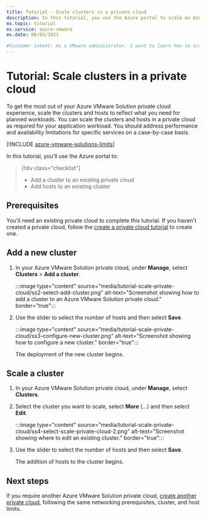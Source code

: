 ```yaml
---
title: Tutorial - Scale clusters in a private cloud
description: In this tutorial, you use the Azure portal to scale an Azure VMware Solution private cloud.
ms.topic: tutorial
ms.service: azure-vmware
ms.date: 08/03/2021

#Customer intent: As a VMware administrator, I want to learn how to scale an Azure VMware Solution private cloud in the Azure portal.
---
```


# Tutorial: Scale clusters in a private cloud

To get the most out of your Azure VMware Solution private cloud experience, scale the clusters and hosts to reflect what you need for planned workloads. You can scale the clusters and hosts in a private cloud as required for your application workload.  You should address performance and availability limitations for specific services on a case-by-case basis. 

[!INCLUDE [azure-vmware-solutions-limits](includes/azure-vmware-solutions-limits.md)]

In this tutorial, you'll use the Azure portal to:

> [!div class="checklist"]
> * Add a cluster to an existing private cloud
> * Add hosts to an existing cluster

## Prerequisites

You'll need an existing private cloud to complete this tutorial. If you haven't created a private cloud, follow the [create a private cloud tutorial](tutorial-create-private-cloud.md) to create one. 

## Add a new cluster

1. In your Azure VMware Solution private cloud, under **Manage**, select **Clusters** > **Add a cluster**.

   :::image type="content" source="media/tutorial-scale-private-cloud/ss2-select-add-cluster.png" alt-text="Screenshot showing how to add a cluster to an Azure VMware Solution private cloud." border="true":::

1. Use the slider to select the number of hosts and then select **Save**.

   :::image type="content" source="media/tutorial-scale-private-cloud/ss3-configure-new-cluster.png" alt-text="Screenshot showing how to configure a new cluster." border="true":::

   The deployment of the new cluster begins.

## Scale a cluster 

1. In your Azure VMware Solution private cloud, under **Manage**, select **Clusters**.

1. Select the cluster you want to scale, select **More** (...) and then select **Edit**.

   :::image type="content" source="media/tutorial-scale-private-cloud/ss4-select-scale-private-cloud-2.png" alt-text="Screenshot showing where to edit an existing cluster." border="true":::

1. Use the slider to select the number of hosts and then select **Save**.

   The addition of hosts to the cluster begins.

## Next steps

If you require another Azure VMware Solution private cloud, [create another private cloud](tutorial-create-private-cloud.md), following the same networking prerequisites, cluster, and host limits.

<!-- LINKS - external-->

<!-- LINKS - internal -->
